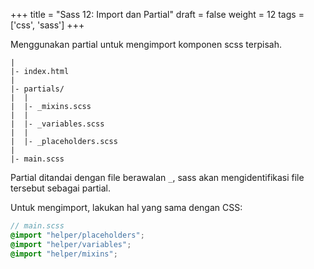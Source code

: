 +++
title = "Sass 12: Import dan Partial"
draft = false
weight = 12
tags = ['css', 'sass']
+++

Menggunakan partial untuk mengimport komponen scss terpisah.

```plain
|
|- index.html
|
|- partials/
|  |
|  |- _mixins.scss
|  |
|  |- _variables.scss
|  |
|  |- _placeholders.scss
|
|- main.scss

```

Partial ditandai dengan file berawalan `_`, sass akan mengidentifikasi file tersebut sebagai partial.

Untuk mengimport, lakukan hal yang sama dengan CSS:

```scss
// main.scss
@import "helper/placeholders";
@import "helper/variables";
@import "helper/mixins";
```

